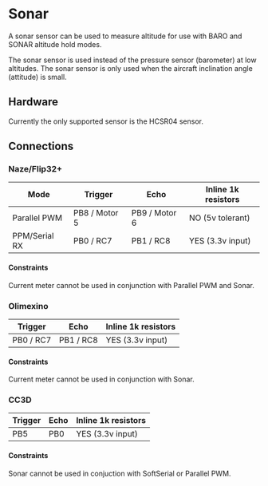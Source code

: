# Sonar

A sonar sensor can be used to measure altitude for use with BARO and SONAR altitude
hold modes.

The sonar sensor is used instead of the pressure sensor (barometer) at low altitudes.
The sonar sensor is only used when the aircraft inclination angle (attitude) is small.

## Hardware

Currently the only supported sensor is the HCSR04 sensor.

## Connections

### Naze/Flip32+

| Mode          | Trigger       | Echo          | Inline 1k resistors |
| ------------- | ------------- | ------------- | ------------------- |
| Parallel PWM  | PB8 / Motor 5 | PB9 / Motor 6 | NO (5v tolerant)    |
| PPM/Serial RX | PB0 / RC7     | PB1 / RC8     | YES (3.3v input)    |

#### Constraints

Current meter cannot be used in conjunction with Parallel PWM and Sonar.

### Olimexino

| Trigger       | Echo          | Inline 1k resistors |
| ------------- | ------------- | ------------------- |
| PB0 / RC7     | PB1 / RC8     | YES (3.3v input)    |

#### Constraints

Current meter cannot be used in conjunction with Sonar.

### CC3D

| Trigger       | Echo          | Inline 1k resistors |
| ------------- | ------------- | ------------------- |
| PB5           | PB0           | YES (3.3v input)    |

#### Constraints

Sonar cannot be used in conjuction with SoftSerial or Parallel PWM.
